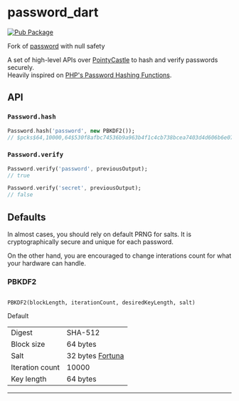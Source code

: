 # password_dart

[![Pub Package](https://img.shields.io/badge/pub-2.0.0-brightgreen)](https://pub.dartlang.org/packages/password_dart)

Fork of [password](https://pub.dartlang.org/packages/password) with null safety

A set of high-level APIs over [PointyCastle](https://pub.dartlang.org/packages/pointycastle) to hash and verify passwords securely.<br>
Heavily inspired on [PHP's Password Hashing Functions](http://php.net/manual/en/ref.password.php).



## API

### `Password.hash`

```dart
Password.hash('password', new PBKDF2());
// $pcks$64,10000,64$530f8afbc74536b9a963b4f1c4cb738bcea7403d4d606b6e074ec5d3baf39d18$56158864e365bd78f6afda27f9a239bcb3f2b7a4773d4c0d0858c86266119d1e35aae9ca1a4777ed3d85c42caeed0c57cc7e09fe7d152d5d4d4ee08506c2b41a
```

### `Password.verify`

```dart
Password.verify('password', previousOutput);
// true

Password.verify('secret', previousOutput);
// false
```

## Defaults

In almost cases, you should rely on default PRNG for salts. It is cryptographically secure and unique for each password.

On the other hand, you are encouraged to change interations count for what your hardware can handle.

### PBKDF2
```

PBKDF2(blockLength, iterationCount, desiredKeyLength, salt)

```

Default

|   |   |
| - | - |
| Digest | SHA-512 |
| Block size | 64 bytes |
| Salt | 32 bytes [Fortuna](https://en.wikipedia.org/wiki/Fortuna_(PRNG)) |
| Iteration count | 10000 |
| Key length | 64 bytes |

***

